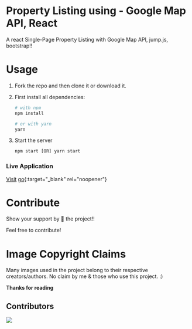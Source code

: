 # Property Listing using - Google Map API, React

A react Single-Page Property Listing with Google Map API, jump.js, bootstrap!!

# Usage
1. Fork the repo and then clone it or download it.

2. First install all dependencies:
    ```bash
    # with npm
    npm install
    
    # or with yarn
    yarn
    ```
3. Start the server
    ```javascript
    npm start [OR] yarn start
    ```
### Live Application
<a href="https://elated-sinoussi-7f97f2.netlify.app/" target="_blank">Visit</a>
[go](https://elated-sinoussi-7f97f2.netlify.app/){:target="_blank" rel="noopener"}

# Contribute
Show your support by 🌟 the project!!

Feel free to contribute!

# Image Copyright Claims
Many images used in the project belong to their respective creators/authors. No claim by me & those who use this project. :)

**Thanks for reading**

## Contributors

<a href="https://ihatetomatoes.net/"><img src="https://ihatetomatoes.net/wp-content/themes/ihatetomatoes/images/img_ihatetomatoes-logo.svg?width=890"></a>
